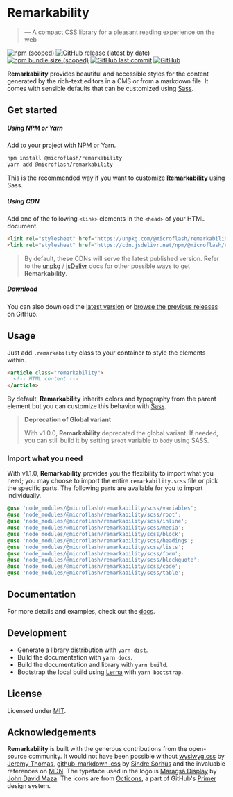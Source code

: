 # Remarkability

> &mdash; A compact CSS library for a pleasant reading experience on the web

[![npm (scoped)](https://img.shields.io/npm/v/@microflash/remarkability)](https://www.npmjs.com/package/@microflash/remarkability)
[![GitHub release (latest by date)](https://img.shields.io/github/v/release/Microflash/remarkability)](https://github.com/Microflash/remarkability/releases/latest)
[![npm bundle size (scoped)](https://img.shields.io/bundlephobia/minzip/@microflash/remarkability)](https://bundlephobia.com/result?p=@microflash/remarkability)
[![GitHub last commit](https://img.shields.io/github/last-commit/Microflash/remarkability)](https://github.com/Microflash/remarkability/commits/master)
[![GitHub](https://img.shields.io/github/license/Microflash/remarkability)](https://github.com/Microflash/remarkability/blob/master/LICENSE.md)

**Remarkability** provides beautiful and accessible styles for the content generated by the rich-text editors in a CMS or from a markdown file. It comes with sensible defaults that can be customized using [Sass](https://sass-lang.com/).

## Get started

##### Using NPM or Yarn

Add to your project with NPM or Yarn.

```sh
npm install @microflash/remarkability
yarn add @microflash/remarkability
```

This is the recommended way if you want to customize **Remarkability** using Sass.

##### Using CDN

Add one of the following `<link>` elements in the `<head>` of your HTML document.

```html
<link rel="stylesheet" href="https://unpkg.com/@microflash/remarkability">
<link rel="stylesheet" href="https://cdn.jsdelivr.net/npm/@microflash/remarkability">
```

> By default, these CDNs will serve the latest published version. Refer to the [unpkg](https://unpkg.com/) / [jsDelivr](https://www.jsdelivr.com/features) docs for other possible ways to get **Remarkability**.

##### Download

You can also download the [latest version](https://github.com/Microflash/remarkability/releases/latest) or [browse the previous releases](https://github.com/Microflash/remarkability/releases) on GitHub.

## Usage

Just add `.remarkability` class to your container to style the elements within.

```html
<article class="remarkability">
  <!-- HTML content -->
</article>
```

By default, **Remarkability** inherits colors and typography from the parent element but you can customize this behavior with [Sass](https://github.com/Microflash/remarkability/tree/master/packages/library/scss).

> **Deprecation of Global variant**
> 
> With v1.0.0, **Remarkability** deprecated the global variant. If needed, you can still build it by setting `$root` variable to `body` using SASS.

### Import what you need

With v1.1.0, **Remarkability** provides you the flexibility to import what you need; you may choose to import the entire `remarkability.scss` file or pick the specific parts. The following parts are available for you to import individually.

```scss
@use 'node_modules/@microflash/remarkability/scss/variables';
@use 'node_modules/@microflash/remarkability/scss/root';
@use 'node_modules/@microflash/remarkability/scss/inline';
@use 'node_modules/@microflash/remarkability/scss/media';
@use 'node_modules/@microflash/remarkability/scss/block';
@use 'node_modules/@microflash/remarkability/scss/headings';
@use 'node_modules/@microflash/remarkability/scss/lists';
@use 'node_modules/@microflash/remarkability/scss/form';
@use 'node_modules/@microflash/remarkability/scss/blockquote';
@use 'node_modules/@microflash/remarkability/scss/code';
@use 'node_modules/@microflash/remarkability/scss/table';
```

## Documentation

For more details and examples, check out the [docs](https://remarkability.netlify.app).

## Development

- Generate a library distribution with `yarn dist`.
- Build the documentation with `yarn docs`.
- Build the documentation and library with `yarn build`.
- Bootstrap the local build using [Lerna](https://github.com/lerna/lerna) with `yarn bootstrap`.

## License

Licensed under [MIT](./LICENSE.md).

## Acknowledgements

**Remarkability** is built with the generous contributions from the open-source community. It would not have been possible without [wysiwyg.css](https://github.com/jgthms/wysiwyg.css) by [Jeremy Thomas](https://github.com/jgthms), [github-markdown-css](https://github.com/sindresorhus/github-markdown-css) by [Sindre Sorhus](https://github.com/sindresorhus) and the invaluable references on [MDN](https://developer.mozilla.org/en-US/). The typeface used in the logo is [Maragsâ Display](https://www.behance.net/gallery/96690897/Maragsa-a-display-typeface-FREE) by [John David Maza](https://www.behance.net/johndavidmaza). The icons are from [Octicons](https://github.com/primer/octicons), a part of GitHub's [Primer](https://github.com/primer) design system.

